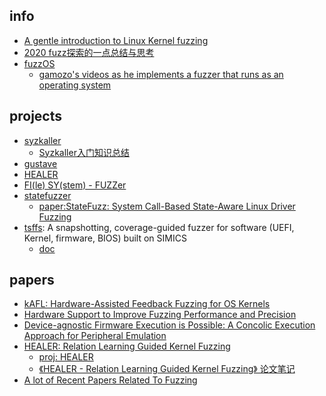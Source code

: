 ## info
- [A gentle introduction to Linux Kernel fuzzing](https://blog.cloudflare.com/a-gentle-introduction-to-linux-kernel-fuzzing/)
- [2020 fuzz探索的一点总结与思考](https://zhuanlan.zhihu.com/p/344008210)
- [fuzzOS](https://gamozolabs.github.io/fuzzing/2020/12/06/fuzzos.html)
    - [gamozo's videos as he implements a fuzzer that runs as an operating system](https://www.youtube.com/watch?v=2YAgDJTs9So)
    
## projects
- [syzkaller](https://github.com/google/syzkaller)
   - [Syzkaller入门知识总结](https://www.freebuf.com/sectool/323886.html)
- [gustave](https://github.com/airbus-seclab/gustave)
- [HEALER](https://github.com/SunHao-0/healer)
- [FI(le) SY(stem) - FUZZer](https://github.com/0xricksanchez/fisy-fuzz)
- [statefuzzer]()
   - [paper:StateFuzz: System Call-Based State-Aware Linux Driver Fuzzing](https://github.com/vul337/StateFuzz)
- [tsffs](https://github.com/intel/tsffs): A snapshotting, coverage-guided fuzzer for software (UEFI, Kernel, firmware, BIOS) built on SIMICS
  - [doc](https://intel.github.io/tsffs/)
## papers
- [kAFL: Hardware-Assisted Feedback Fuzzing for OS Kernels](https://www.usenix.org/system/files/conference/usenixsecurity17/sec17-schumilo.pdf)
- [Hardware Support to Improve Fuzzing Performance and Precision](https://gts3.org/assets/papers/2021/ding:snap.pdf)
- [Device-agnostic Firmware Execution is Possible: A Concolic Execution Approach for Peripheral Emulation](https://dl.acm.org/doi/pdf/10.1145/3427228.3427280)
- [HEALER: Relation Learning Guided Kernel Fuzzing]()
   - [proj: HEALER](https://github.com/SunHao-0/healer) 
   - [《HEALER - Relation Learning Guided Kernel Fuzzing》 论文笔记](https://kiprey.github.io/2021/11/healer/)
- [A lot of Recent Papers Related To Fuzzing](https://github.com/wcventure/FuzzingPaper)
